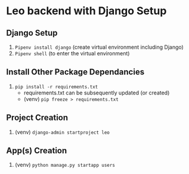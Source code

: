 # Leo backend with Django Setup

## Django Setup

1. `Pipenv install django` (create virtual environment including Django)
2. `Pipenv shell` (to enter the virtual environment)

## Install Other Package Dependancies
1. `pip install -r requirements.txt`
    - requirements.txt can be subsequently updated (or created)
    - (venv) `pip freeze > requirements.txt`

## Project Creation
1. (venv) `django-admin startproject leo`

## App(s) Creation
1. (venv) `python manage.py startapp users`
